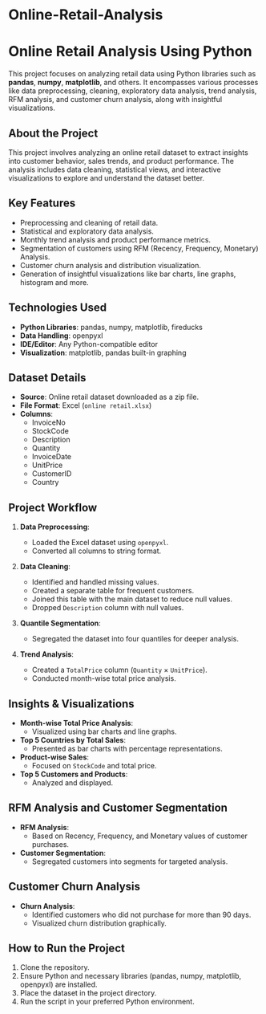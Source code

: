 # Online-Retail-Analysis

# Online Retail Analysis Using Python

This project focuses on analyzing retail data using Python libraries such as **pandas**, **numpy**, **matplotlib**, and others. It encompasses various processes like data preprocessing, cleaning, exploratory data analysis, trend analysis, RFM analysis, and customer churn analysis, along with insightful visualizations.


## About the Project
This project involves analyzing an online retail dataset to extract insights into customer behavior, sales trends, and product performance. The analysis includes data cleaning, statistical views, and interactive visualizations to explore and understand the dataset better.


## Key Features
- Preprocessing and cleaning of retail data.
- Statistical and exploratory data analysis.
- Monthly trend analysis and product performance metrics.
- Segmentation of customers using RFM (Recency, Frequency, Monetary) Analysis.
- Customer churn analysis and distribution visualization.
- Generation of insightful visualizations like bar charts, line graphs, histogram and more.


## Technologies Used
- **Python Libraries**: pandas, numpy, matplotlib, fireducks
- **Data Handling**: openpyxl
- **IDE/Editor**: Any Python-compatible editor
- **Visualization**: matplotlib, pandas built-in graphing


## Dataset Details
- **Source**: Online retail dataset downloaded as a zip file.
- **File Format**: Excel (`online retail.xlsx`)
- **Columns**: 
  - InvoiceNo
  - StockCode
  - Description
  - Quantity
  - InvoiceDate
  - UnitPrice
  - CustomerID
  - Country


## Project Workflow
1. **Data Preprocessing**:
   - Loaded the Excel dataset using `openpyxl`.
   - Converted all columns to string format.
2. **Data Cleaning**:
   - Identified and handled missing values.
   - Created a separate table for frequent customers.
   - Joined this table with the main dataset to reduce null values.
   - Dropped `Description` column with null values.

3. **Quantile Segmentation**:
   - Segregated the dataset into four quantiles for deeper analysis.

4. **Trend Analysis**:
   - Created a `TotalPrice` column (`Quantity` × `UnitPrice`).
   - Conducted month-wise total price analysis.


## Insights & Visualizations
- **Month-wise Total Price Analysis**: 
  - Visualized using bar charts and line graphs.
- **Top 5 Countries by Total Sales**:
  - Presented as bar charts with percentage representations.
- **Product-wise Sales**:
  - Focused on `StockCode` and total price.
- **Top 5 Customers and Products**:
  - Analyzed and displayed.


## RFM Analysis and Customer Segmentation
- **RFM Analysis**:
  - Based on Recency, Frequency, and Monetary values of customer purchases.
- **Customer Segmentation**:
  - Segregated customers into segments for targeted analysis.


## Customer Churn Analysis
- **Churn Analysis**:
  - Identified customers who did not purchase for more than 90 days.
  - Visualized churn distribution graphically.


## How to Run the Project
1. Clone the repository.
2. Ensure Python and necessary libraries (pandas, numpy, matplotlib, openpyxl) are installed.
3. Place the dataset in the project directory.
4. Run the script in your preferred Python environment.
